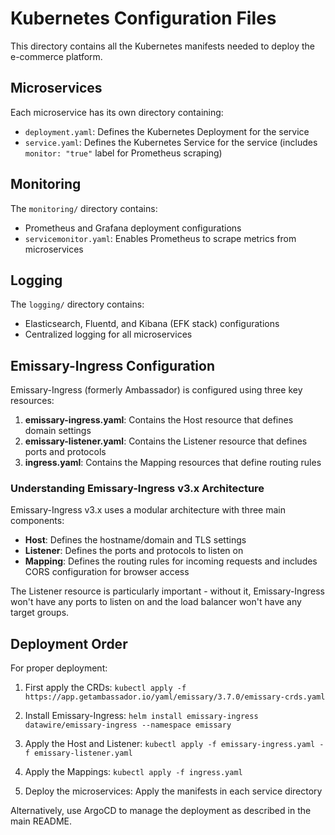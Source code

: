 # Kubernetes Configuration Files

This directory contains all the Kubernetes manifests needed to deploy the e-commerce platform.

## Microservices

Each microservice has its own directory containing:
- `deployment.yaml`: Defines the Kubernetes Deployment for the service
- `service.yaml`: Defines the Kubernetes Service for the service (includes `monitor: "true"` label for Prometheus scraping)

## Monitoring

The `monitoring/` directory contains:
- Prometheus and Grafana deployment configurations
- `servicemonitor.yaml`: Enables Prometheus to scrape metrics from microservices

## Logging

The `logging/` directory contains:
- Elasticsearch, Fluentd, and Kibana (EFK stack) configurations
- Centralized logging for all microservices

## Emissary-Ingress Configuration

Emissary-Ingress (formerly Ambassador) is configured using three key resources:

1. **emissary-ingress.yaml**: Contains the Host resource that defines domain settings
2. **emissary-listener.yaml**: Contains the Listener resource that defines ports and protocols
3. **ingress.yaml**: Contains the Mapping resources that define routing rules

### Understanding Emissary-Ingress v3.x Architecture

Emissary-Ingress v3.x uses a modular architecture with three main components:

- **Host**: Defines the hostname/domain and TLS settings
- **Listener**: Defines the ports and protocols to listen on
- **Mapping**: Defines the routing rules for incoming requests and includes CORS configuration for browser access

The Listener resource is particularly important - without it, Emissary-Ingress won't have any ports to listen on and the load balancer won't have any target groups.

## Deployment Order

For proper deployment:

1. First apply the CRDs: `kubectl apply -f https://app.getambassador.io/yaml/emissary/3.7.0/emissary-crds.yaml`
2. Install Emissary-Ingress: `helm install emissary-ingress datawire/emissary-ingress --namespace emissary`
3. Apply the Host and Listener: `kubectl apply -f emissary-ingress.yaml -f emissary-listener.yaml`
4. Apply the Mappings: `kubectl apply -f ingress.yaml`

5. Deploy the microservices: Apply the manifests in each service directory

Alternatively, use ArgoCD to manage the deployment as described in the main README.